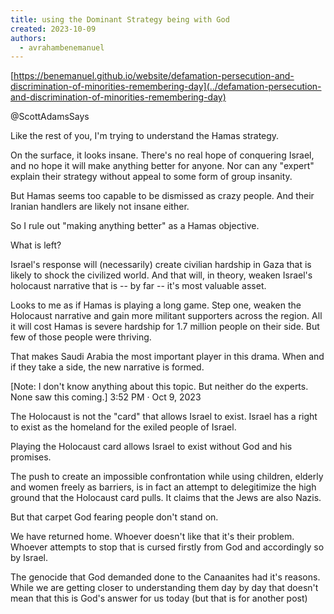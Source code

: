```yaml
---
title: using the Dominant Strategy being with God
created: 2023-10-09
authors:
  - avrahambenemanuel
---
```

[https://benemanuel.github.io/website/defamation-persecution-and-discrimination-of-minorities-remembering-day](../defamation-persecution-and-discrimination-of-minorities-remembering-day)

@ScottAdamsSays

Like the rest of you, I'm trying to understand the Hamas strategy.

On the surface, it looks insane. There's no real hope of conquering Israel, and no hope it will make anything better for anyone. Nor can any "expert" explain their strategy without appeal to some form of group insanity.

But Hamas seems too capable to be dismissed as crazy people. And their Iranian handlers are likely not insane either.

So I rule out "making anything better" as a Hamas objective. 

What is left?

Israel's response will (necessarily) create civilian hardship in Gaza that is likely to shock the civilized world. And that will, in theory, weaken Israel's holocaust narrative that is -- by far -- it's most valuable asset. 

Looks to me as if Hamas is playing a long game. Step one, weaken the Holocaust narrative and gain more militant supporters across the region. All it will cost Hamas is severe hardship for 1.7 million people on their side. But few of those people were thriving.

That makes Saudi Arabia the most important player in this drama. When and if they take a side, the new narrative is formed.

[Note: I don't know anything about this topic. But neither do the experts. None saw this coming.]
3:52 PM · Oct 9, 2023

  
  

The Holocaust is not the "card" that allows Israel to exist. Israel has a right to exist as the homeland for the exiled people of Israel.

Playing the Holocaust card allows Israel to exist without God and his promises.

The push to create an impossible confrontation while using children, elderly and women freely as barriers, is in fact an attempt to delegitimize the high ground that the Holocaust card pulls. It claims that the Jews are also Nazis.

But that carpet God fearing people don't stand on.

We have returned home. Whoever doesn't like that it's their problem. Whoever attempts to stop that is cursed firstly from God and accordingly so by Israel. 

The genocide that God demanded done to the Canaanites had it's reasons. While we are getting closer to understanding them day by day that doesn't mean that this is God's answer for us today (but that is for another post)